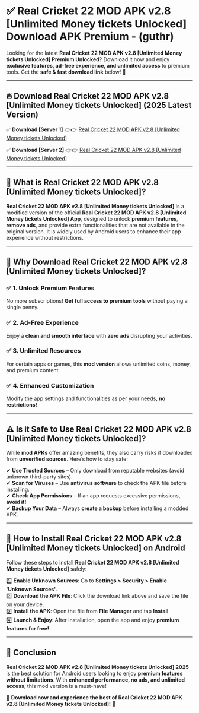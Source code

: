 
# ✅ Real Cricket 22 MOD APK v2.8 [Unlimited Money tickets Unlocked] Download APK Premium -  (guthr) 

Looking for the latest **Real Cricket 22 MOD APK v2.8 [Unlimited Money tickets Unlocked] Premium Unlocked**? Download it now and enjoy **exclusive features, ad-free experience, and unlimited access** to premium tools. Get the **safe & fast download link** below! 🚀

---

## 🔥 Download Real Cricket 22 MOD APK v2.8 [Unlimited Money tickets Unlocked] (2025 Latest Version)

✅ **Download [Server 1]** 👉👉 [Real Cricket 22 MOD APK v2.8 [Unlimited Money tickets Unlocked] ](https://apkcomod.com?title=Real_Cricket_22_MOD_APK_v2.8_[Unlimited_Money_tickets_Unlocked])  

✅ **Download [Server 2]** 👉👉 [Real Cricket 22 MOD APK v2.8 [Unlimited Money tickets Unlocked] ](https://apkcomod.com?title=Real_Cricket_22_MOD_APK_v2.8_[Unlimited_Money_tickets_Unlocked])  


---

## 📌 What is Real Cricket 22 MOD APK v2.8 [Unlimited Money tickets Unlocked]?

**Real Cricket 22 MOD APK v2.8 [Unlimited Money tickets Unlocked]** is a modified version of the official **Real Cricket 22 MOD APK v2.8 [Unlimited Money tickets Unlocked] App**, designed to unlock **premium features**, **remove ads**, and provide extra functionalities that are not available in the original version. It is widely used by Android users to enhance their app experience without restrictions.

---

## 🌟 Why Download Real Cricket 22 MOD APK v2.8 [Unlimited Money tickets Unlocked]?

### ✅ 1. Unlock Premium Features
No more subscriptions! **Get full access to premium tools** without paying a single penny.

### ✅ 2. Ad-Free Experience
Enjoy a **clean and smooth interface** with **zero ads** disrupting your activities.

### ✅ 3. Unlimited Resources
For certain apps or games, this **mod version** allows unlimited coins, money, and premium content.

### ✅ 4. Enhanced Customization
Modify the app settings and functionalities as per your needs, **no restrictions!**

---

## ⚠️ Is it Safe to Use Real Cricket 22 MOD APK v2.8 [Unlimited Money tickets Unlocked]?

While **mod APKs** offer amazing benefits, they also carry risks if downloaded from **unverified sources**. Here’s how to stay safe:

✔ **Use Trusted Sources** – Only download from reputable websites (avoid unknown third-party sites).  
✔ **Scan for Viruses** – Use **antivirus software** to check the APK file before installing.  
✔ **Check App Permissions** – If an app requests excessive permissions, **avoid it!**  
✔ **Backup Your Data** – Always **create a backup** before installing a modded APK.

---

## 📲 How to Install Real Cricket 22 MOD APK v2.8 [Unlimited Money tickets Unlocked] on Android

Follow these steps to install **Real Cricket 22 MOD APK v2.8 [Unlimited Money tickets Unlocked]** safely:

1️⃣ **Enable Unknown Sources**: Go to **Settings > Security > Enable 'Unknown Sources'**.  
2️⃣ **Download the APK File**: Click the download link above and save the file on your device.  
3️⃣ **Install the APK**: Open the file from **File Manager** and tap **Install**.  
4️⃣ **Launch & Enjoy**: After installation, open the app and enjoy **premium features for free!**

---

## 🚀 Conclusion

**Real Cricket 22 MOD APK v2.8 [Unlimited Money tickets Unlocked] 2025** is the best solution for Android users looking to enjoy **premium features without limitations**. With **enhanced performance, no ads, and unlimited access**, this mod version is a must-have!

🔻 **Download now and experience the best of Real Cricket 22 MOD APK v2.8 [Unlimited Money tickets Unlocked]!** 🔻

